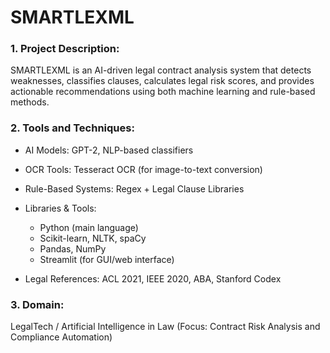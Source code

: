 # SMARTLEXML


### 1. Project Description:

SMARTLEXML is an AI-driven legal contract analysis system that detects weaknesses, classifies clauses, calculates legal risk scores, and provides actionable recommendations using both machine learning and rule-based methods.



### 2. Tools and Techniques:

* AI Models: GPT-2, NLP-based classifiers
* OCR Tools: Tesseract OCR (for image-to-text conversion)
* Rule-Based Systems: Regex + Legal Clause Libraries
* Libraries & Tools:

  * Python (main language)
  * Scikit-learn, NLTK, spaCy
  * Pandas, NumPy
  * Streamlit (for GUI/web interface)
* Legal References: ACL 2021, IEEE 2020, ABA, Stanford Codex



### 3. Domain:

LegalTech / Artificial Intelligence in Law
(Focus: Contract Risk Analysis and Compliance Automation)


